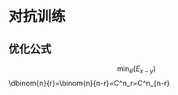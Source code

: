 # 对抗训练
## 优化公式
  $$
  \mathop{\min}_\theta (E_{x-y})
  $$
\dbinom{n}{r}=\binom{n}{n-r}=C^n_r=C^n_{n-r}
